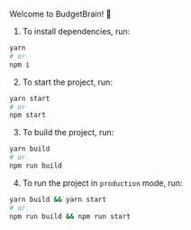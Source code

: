 Welcome to BudgetBrain! 🚀

1. To install dependencies, run:

```sh
yarn
# or
npm i
```

2. To start the project, run:

```sh
yarn start
# or
npm start
```

3. To build the project, run:

```sh
yarn build
# or
npm run build
```

4. To run the project in `production` mode, run:

```sh
yarn build && yarn start
# or
npm run build && npm run start
```

